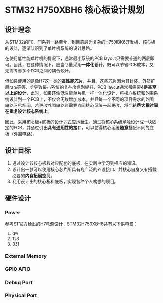# STM32 H750XBH6 核心板设计规划
## 设计理念
从STM32的F0、F1系列一路至今，到目前最为复杂的H750IBK6开发板、核心板的设计，逐渐认识到了单片机系统的设计思路。

在使用低性能单片机的情况下，通常最小系统的PCB layout只需要普通的两层即可。因此，在这种情况下，应当尽量采用**一体化设计**，既可以节省PCB成本，又无需考虑多个PCB之间的耦合设计。

但如果使用的是像H7这一类的**高性能芯片**，并且，这些芯片因为其封装、外部扩展ram等等，会导致最小系统的复杂度急剧提升，PCB layout通常都需要**4层甚至以上的设计**，此时，如果还像低性能单片机一样一体化设计，将核心系统和外围系统设计到一个PCB上，不仅会无故增加成本，并且每一个不同的项目需求的外围电路不尽相同，若更改外围电路则需要连同核心系统一起更改，将会**花费大量时间在重复设计核心系统上**。

因此，采用核心板+底板的设计方式应运而生。通过将核心系统单独设计成一块固定的PCB，并通过引出**具有通用性的接口**，可以使得核心系统**随意**搭配不同的底板（外围电路）。
## 设计目标
1. 通过设计该核心板和对应配套的底板，在实践中学习到相应的知识。
2. 设计出一款可以使用核心芯片所具有的广泛的外设接口、并核心自身又有搭载必要的**内存拓展空间**。
3. 利用设计出的核心板和底板，实现各种个人构想的项目。

## 硬件设计
### Power
参考ST官方给出的H7电源设计，STM32H750XBH6共有以下供电域：

1. dw
2. 123
3. 321

### External Memory
### GPIO AFIO
### Debug Port
### Physical Port